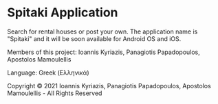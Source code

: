 # Spitaki Application
Search for rental houses or post your own. The application name is "Spitaki" and it will be soon available for Android OS and iOS.

Members of this project: Ioannis Kyriazis, Panagiotis Papadopoulos, Apostolos Mamoulellis

Language: Greek (Ελληνικά)

Copyright © 2021 Ioannis Kyriazis, Panagiotis Papadopoulos, Apostolos Mamoulellis - All Rights Reserved
